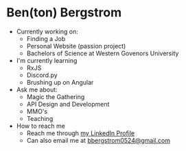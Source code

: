 # Ben(ton) Bergstrom

- Currently working on:
  - Finding a Job
  - Personal Website (passion project)
  - Bachelors of Science at Western Govenors University
- I'm currently learning
  - RxJS
  - Discord.py
  - Brushing up on Angular
- Ask me about:
  - Magic the Gathering
  - API Design and Development
  - MMO's
  - Teaching
- How to reach me
  - Reach me through [my LinkedIn Profile](https://www.linkedin.com/in/benton-bergstrom-98b57a220)
  - Can also email me at bbergstrom0524@gmail.com
  


<!--
**bcbergstrom/bcbergstrom** is a ✨ _special_ ✨ repository because its `README.md` (this file) appears on your GitHub profile.

Here are some ideas to get you started:

- 🔭 I’m currently working on ...
- 🌱 I’m currently learning ...
- 👯 I’m looking to collaborate on ...
- 🤔 I’m looking for help with ...
- 💬 Ask me about ...
- 📫 How to reach me: ...
- 😄 Pronouns: ...
- ⚡ Fun fact: ...
-->
